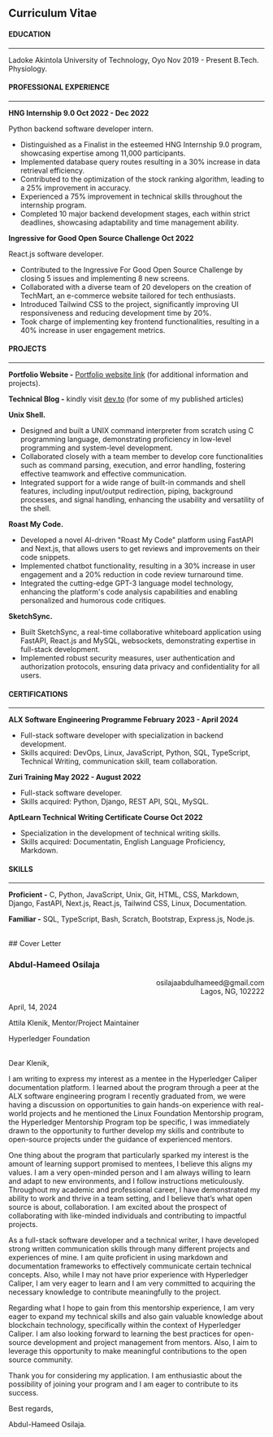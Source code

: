 
## Curriculum Vitae
#### EDUCATION
---
Ladoke Akintola University of Technology, Oyo							       Nov 2019 - Present
B.Tech. Physiology.


#### PROFESSIONAL EXPERIENCE
---
**HNG Internship 9.0 										     Oct 2022 - Dec 2022**

Python backend software developer intern.

* Distinguished as a Finalist in the esteemed HNG Internship 9.0 program, showcasing expertise among 11,000 participants.
* Implemented database query routes resulting in a 30% increase in data retrieval efficiency.
* Contributed to the optimization of the stock ranking algorithm, leading to a 25% improvement in accuracy.
* Experienced a 75% improvement in technical skills throughout the internship program.
* Completed 10 major backend development stages, each within strict deadlines, showcasing adaptability and time management ability.

**Ingressive for Good Open Source Challenge 								          Oct 2022**

React.js software developer.

* Contributed to the Ingressive For Good Open Source Challenge by closing 5 issues and implementing 8 new screens.
* Collaborated with a diverse team of 20 developers on the creation of TechMart, an e-commerce website tailored for tech enthusiasts.
* Introduced Tailwind CSS to the project, significantly improving UI responsiveness and reducing development time by 20%.
* Took charge of implementing key frontend functionalities, resulting in a 40% increase in user engagement metrics.

#### PROJECTS
---
**Portfolio Website -** [Portfolio website link](https://hameed-osilaja.vercel.app) (for additional information and projects).

**Technical Blog -** kindly visit [dev.to](https://dev.to/osilaja78) (for some of my published articles)

**Unix Shell.**

* Designed and built a UNIX command interpreter from scratch using C programming language, demonstrating proficiency in low-level programming and system-level development.
* Collaborated closely with a team member to develop core functionalities such as command parsing, execution, and error handling, fostering effective teamwork and effective communication.
* Integrated support for a wide range of built-in commands and shell features, including input/output redirection, piping, background processes, and signal handling, enhancing the usability and versatility of the shell.

**Roast My Code.**

* Developed a novel AI-driven "Roast My Code" platform using FastAPI and Next.js, that allows users to get reviews and improvements on their code snippets.
* Implemented chatbot functionality, resulting in a 30% increase in user engagement and a 20% reduction in code review turnaround time.
* Integrated the cutting-edge GPT-3 language model technology, enhancing the platform's code analysis capabilities and enabling personalized and humorous code critiques.

**SketchSync.**

* Built SketchSync, a real-time collaborative whiteboard application using FastAPI, React.js and MySQL, websockets, demonstrating expertise in full-stack development.
* Implemented robust security measures, user authentication and authorization protocols, ensuring data privacy and confidentiality for all users.

#### CERTIFICATIONS
---
**ALX Software Engineering Programme 							        February 2023 - April 2024**

* Full-stack software developer with specialization in backend development.
* Skills acquired: DevOps, Linux, JavaScript, Python, SQL, TypeScript, Technical Writing, communication skill, team collaboration.

**Zuri Training 										             May 2022 - August 2022**
* Full-stack software developer.
* Skills acquired: Python, Django, REST API, SQL, MySQL.

**AptLearn Technical Writing Certificate Course                         Oct 2022**

* Specialization in the development of technical writing skills.
* Skills acquired: Documentatin, English Language Proficiency, Markdown.

#### SKILLS
---
**Proficient -** C, Python, JavaScript, Unix, Git, HTML, CSS, Markdown, Django, FastAPI, Next.js, React.js, Tailwind CSS, Linux, Documentation.

**Familiar -** SQL, TypeScript, Bash, Scratch, Bootstrap, Express.js, Node.js.

<br>
## Cover Letter
<br>

### Abdul-Hameed Osilaja![](data:image/png;base64,iVBORw0KGgoAAAANSUhEUgAAAAEAAAABCAYAAAAfFcSJAAAADUlEQVR4XmP4//8/AwAI/AL+GwXmLwAAAABJRU5ErkJggg==)

<div style="text-align: right">osilajaabdulhameed@gmail.com</div>

<div style="text-align: right">Lagos, NG, 102222</div>

April, 14, 2024

Attila Klenik, Mentor/Project Maintainer

Hyperledger Foundation

<br>
Dear Klenik,

I am writing to express my interest as a mentee in the Hyperledger Caliper documentation platform. I learned about the program through a peer at the ALX software engineering program I recently graduated from, we were having a discussion on opportunities to gain hands-on experience with real-world projects and he mentioned the Linux Foundation Mentorship program, the Hyperledger Mentorship Program top be specific, I was immediately drawn to the opportunity to further develop my skills and contribute to open-source projects under the guidance of experienced mentors.

One thing about the program that particularly sparked my interest is the amount of learning support promised to mentees, I believe this aligns my values. I am a very open-minded person and I am always willing to learn and adapt to new environments, and I follow instructions meticulously. Throughout my academic and professional career, I have demonstrated my ability to work and thrive in a team setting, and I believe that’s what open source is about, collaboration. I am excited about the prospect of collaborating with like-minded individuals and contributing to impactful projects.

As a full-stack software developer and a technical writer, I have developed strong written communication skills through many different projects and experiences of mine. I am quite proficient in using markdown and documentation frameworks to effectively communicate certain technical concepts. Also, while I may not have prior experience with Hyperledger Caliper, I am very eager to learn and I am very committed to acquiring the necessary knowledge to contribute meaningfully to the project.

Regarding what I hope to gain from this mentorship experience, I am very eager to expand my technical skills and also gain valuable knowledge about blockchain technology, specifically within the context of Hyperledger Caliper. I am also looking forward to learning the best practices for open-source development and project management from mentors. Also, I aim to leverage this opportunity to make meaningful contributions to the open source community.

Thank you for considering my application. I am enthusiastic about the possibility of joining your program and I am eager to contribute to its success.

Best regards,

Abdul-Hameed Osilaja.
